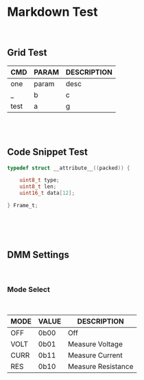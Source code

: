 # **Markdown Test**

<br/>

## Grid Test

| CMD | PARAM | DESCRIPTION
--- | --- | ---
one | param | desc
_ | b | c
test| a | g 



<br/>
<br/>

## Code Snippet Test

```c
typedef struct __attribute__((packed)) {

    uint8_t type;
    uint8_t len;
    uint16_t data[12];

} Frame_t;
```

<br/>
<br/>
<br/>

## DMM Settings
<br/>

### Mode Select
<br/>

MODE | VALUE | DESCRIPTION
--- | --- | ---
OFF | 0b00 | Off
VOLT | 0b01 | Measure Voltage
CURR | 0b11 | Measure Current
RES | 0b10 | Measure Resistance

<br/>
